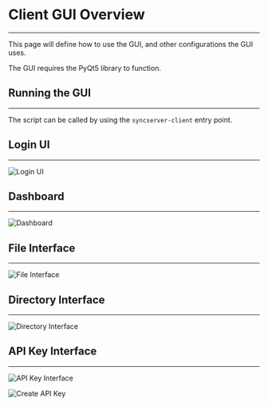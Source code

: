 # Client GUI Overview
---

This page will define how to use the GUI, and other configurations the GUI uses.

The GUI requires the PyQt5 library to function.

## Running the GUI
---

The script can be called by using the `syncserver-client` entry point.

## Login UI
---

![Login UI](https://github.com/NewGuy103/syncServer/assets/122655683/c91b7cae-4107-4a81-b138-6d3ea3d72671)

## Dashboard
---

![Dashboard](https://github.com/NewGuy103/syncServer/assets/122655683/fb3a87fe-a8a8-4740-ae01-c0f8a2fb9c30)

## File Interface
---

![File Interface](https://github.com/NewGuy103/syncServer/assets/122655683/6f11f5c0-37b3-44be-8617-0d368823ee11)

## Directory Interface
---
![Directory Interface](https://github.com/NewGuy103/syncServer/assets/122655683/f42a2045-0621-4c0f-9686-a612b540e618)

## API Key Interface
---

![API Key Interface](https://github.com/NewGuy103/syncServer/assets/122655683/2c05d78c-4da6-4217-b194-97bea077f8c9)

![Create API Key](https://github.com/NewGuy103/syncServer/assets/122655683/d5a457c4-07cd-4ec0-9ada-3462e031a501)
